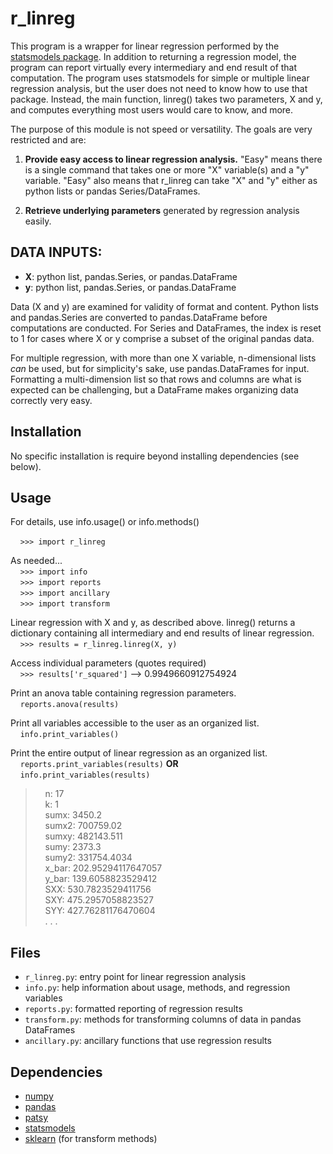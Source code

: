 # r_linreg

This program is a wrapper for linear regression performed by the [statsmodels package](https://www.statsmodels.org/stable/index.html). In addition to returning a regression model, the program can report virtually every intermediary and end result of that computation. The program uses statsmodels for simple or multiple linear regression analysis, but the user does not need to know how to use that package. Instead, the main function, linreg() takes two parameters, X and y, and computes everything most users would care to know, and more.

The purpose of this module is not speed or versatility. The goals are very restricted and are:

1. **Provide easy access to linear regression analysis.** "Easy" means there is a single command that takes one or more "X" variable(s) and a "y" variable. "Easy" also means that r_linreg can take "X" and "y" either as python lists or pandas Series/DataFrames.

2. **Retrieve underlying parameters** generated by regression analysis easily.

## DATA INPUTS:
- **X**: python list, pandas.Series, or pandas.DataFrame
- **y**: python list, pandas.Series, or pandas.DataFrame

Data (X and y) are examined for validity of format and content. Python lists and pandas.Series are converted to pandas.DataFrame before computations are conducted. For Series and DataFrames, the index is reset to 1 for cases where X or y comprise a subset of the original pandas data.

For multiple regression, with more than one X variable, n-dimensional lists _can_ be used, but for simplicity's sake, use pandas.DataFrames for input. Formatting a multi-dimension list so that rows and columns are what is expected can be challenging, but a DataFrame makes organizing data correctly very easy.

## Installation

No specific installation is require beyond installing dependencies (see below).

## Usage

For details, use info.usage() or info.methods()

&nbsp;&nbsp;&nbsp;&nbsp;`>>> import r_linreg`

As needed...<br>
&nbsp;&nbsp;&nbsp;&nbsp;`>>> import info`<br>
&nbsp;&nbsp;&nbsp;&nbsp;`>>> import reports`<br>
&nbsp;&nbsp;&nbsp;&nbsp;`>>> import ancillary`<br>
&nbsp;&nbsp;&nbsp;&nbsp;`>>> import transform`<br>

Linear regression with X and y, as described above. linreg() returns a dictionary containing all intermediary and end results of linear regression.<br>
&nbsp;&nbsp;&nbsp;&nbsp;`>>> results = r_linreg.linreg(X, y)`

Access individual parameters (quotes required)<br>
&nbsp;&nbsp;&nbsp;&nbsp;`>>> results['r_squared']` --> 0.9949660912754924

Print an anova table containing regression parameters.<br>
&nbsp;&nbsp;&nbsp;&nbsp;`reports.anova(results)`

Print all variables accessible to the user as an organized list.<br>
&nbsp;&nbsp;&nbsp;&nbsp;`info.print_variables()`

Print the entire output of linear regression as an organized list.<br>
&nbsp;&nbsp;&nbsp;&nbsp;`reports.print_variables(results)` **OR**<br>
&nbsp;&nbsp;&nbsp;&nbsp;`info.print_variables(results)`

>&nbsp;&nbsp;&nbsp;&nbsp;n: 17<br>
&nbsp;&nbsp;&nbsp;&nbsp;k: 1<br>
&nbsp;&nbsp;&nbsp;&nbsp;sumx: 3450.2<br>
&nbsp;&nbsp;&nbsp;&nbsp;sumx2: 700759.02<br>
&nbsp;&nbsp;&nbsp;&nbsp;sumxy: 482143.511<br>
&nbsp;&nbsp;&nbsp;&nbsp;sumy: 2373.3<br>
&nbsp;&nbsp;&nbsp;&nbsp;sumy2: 331754.4034<br>
&nbsp;&nbsp;&nbsp;&nbsp;x_bar: 202.95294117647057<br>
&nbsp;&nbsp;&nbsp;&nbsp;y_bar: 139.6058823529412<br>
&nbsp;&nbsp;&nbsp;&nbsp;SXX: 530.7823529411756<br>
&nbsp;&nbsp;&nbsp;&nbsp;SXY: 475.2957058823527<br>
&nbsp;&nbsp;&nbsp;&nbsp;SYY: 427.76281176470604<br>
&nbsp;&nbsp;&nbsp;&nbsp;. . .

## Files
- `r_linreg.py`: entry point for linear regression analysis
- `info.py`: help information about usage, methods, and regression variables
- `reports.py`: formatted reporting of regression results
- `transform.py`: methods for transforming columns of data in pandas DataFrames
- `ancillary.py`: ancillary functions that use regression results


## Dependencies
- [numpy](https://numpy.org/)
- [pandas](https://pandas.pydata.org/)
- [patsy](https://patsy.readthedocs.io/en/latest/)
- [statsmodels](https://www.statsmodels.org/stable/index.html)
- [sklearn](https://scikit-learn.org/stable/index.html) (for transform methods)
